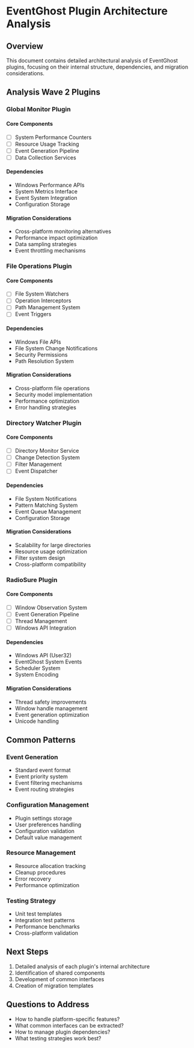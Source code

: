 # EventGhost Plugin Architecture Analysis

## Overview
This document contains detailed architectural analysis of EventGhost plugins, focusing on their internal structure, dependencies, and migration considerations.

## Analysis Wave 2 Plugins

### Global Monitor Plugin
#### Core Components
- [ ] System Performance Counters
- [ ] Resource Usage Tracking
- [ ] Event Generation Pipeline
- [ ] Data Collection Services

#### Dependencies
- Windows Performance APIs
- System Metrics Interface
- Event System Integration
- Configuration Storage

#### Migration Considerations
- Cross-platform monitoring alternatives
- Performance impact optimization
- Data sampling strategies
- Event throttling mechanisms

### File Operations Plugin
#### Core Components
- [ ] File System Watchers
- [ ] Operation Interceptors
- [ ] Path Management System
- [ ] Event Triggers

#### Dependencies
- Windows File APIs
- File System Change Notifications
- Security Permissions
- Path Resolution System

#### Migration Considerations
- Cross-platform file operations
- Security model implementation
- Performance optimization
- Error handling strategies

### Directory Watcher Plugin
#### Core Components
- [ ] Directory Monitor Service
- [ ] Change Detection System
- [ ] Filter Management
- [ ] Event Dispatcher

#### Dependencies
- File System Notifications
- Pattern Matching System
- Event Queue Management
- Configuration Storage

#### Migration Considerations
- Scalability for large directories
- Resource usage optimization
- Filter system design
- Cross-platform compatibility

### RadioSure Plugin
#### Core Components
- [ ] Window Observation System
- [ ] Event Generation Pipeline
- [ ] Thread Management
- [ ] Windows API Integration

#### Dependencies
- Windows API (User32)
- EventGhost System Events
- Scheduler System
- System Encoding

#### Migration Considerations
- Thread safety improvements
- Window handle management
- Event generation optimization
- Unicode handling

## Common Patterns
### Event Generation
- Standard event format
- Event priority system
- Event filtering mechanisms
- Event routing strategies

### Configuration Management
- Plugin settings storage
- User preferences handling
- Configuration validation
- Default value management

### Resource Management
- Resource allocation tracking
- Cleanup procedures
- Error recovery
- Performance optimization

### Testing Strategy
- Unit test templates
- Integration test patterns
- Performance benchmarks
- Cross-platform validation

## Next Steps
1. Detailed analysis of each plugin's internal architecture
2. Identification of shared components
3. Development of common interfaces
4. Creation of migration templates

## Questions to Address
- How to handle platform-specific features?
- What common interfaces can be extracted?
- How to manage plugin dependencies?
- What testing strategies work best? 